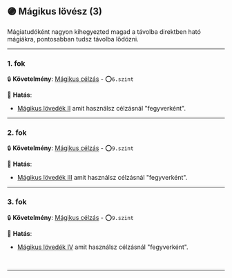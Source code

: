 ## 🟣 Mágikus lövész (3)

Mágiatudóként nagyon kihegyezted magad a távolba direktben ható mágiákra, pontosabban tudsz távolba lődözni.

---
### 1. fok

🔒 **Követelmény**: [Mágikus célzás](../kepzettsegek.primer.harci/harcmodor.md) - ⭕`6.szint`

🌟 **Hatás**:
- [Mágikus lövedék II](../068_08_lofegyverek.md) amit használsz célzásnál "fegyverként".

---
### 2. fok

🔒 **Követelmény**: [Mágikus célzás](../kepzettsegek.primer.harci/harcmodor.md) - ⭕`9.szint` 

🌟 **Hatás**:
- [Mágikus lövedék III](../068_08_lofegyverek.md) amit használsz célzásnál "fegyverként".

---
### 3. fok

🔒 **Követelmény**: [Mágikus célzás](../kepzettsegek.primer.harci/harcmodor.md) - ⭕`9.szint` 

🌟 **Hatás**:
- [Mágikus lövedék IV](../068_08_lofegyverek.md) amit használsz célzásnál "fegyverként".

<br />

---
